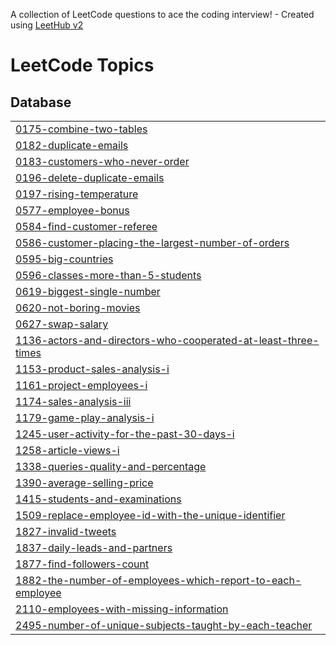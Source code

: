 A collection of LeetCode questions to ace the coding interview! - Created using [LeetHub v2](https://github.com/arunbhardwaj/LeetHub-2.0)
<!---LeetCode Topics Start-->
# LeetCode Topics
## Database
|  |
| ------- |
| [0175-combine-two-tables](https://github.com/Atharvugale95/leetcode/tree/master/0175-combine-two-tables) |
| [0182-duplicate-emails](https://github.com/Atharvugale95/leetcode/tree/master/0182-duplicate-emails) |
| [0183-customers-who-never-order](https://github.com/Atharvugale95/leetcode/tree/master/0183-customers-who-never-order) |
| [0196-delete-duplicate-emails](https://github.com/Atharvugale95/leetcode/tree/master/0196-delete-duplicate-emails) |
| [0197-rising-temperature](https://github.com/Atharvugale95/leetcode/tree/master/0197-rising-temperature) |
| [0577-employee-bonus](https://github.com/Atharvugale95/leetcode/tree/master/0577-employee-bonus) |
| [0584-find-customer-referee](https://github.com/Atharvugale95/leetcode/tree/master/0584-find-customer-referee) |
| [0586-customer-placing-the-largest-number-of-orders](https://github.com/Atharvugale95/leetcode/tree/master/0586-customer-placing-the-largest-number-of-orders) |
| [0595-big-countries](https://github.com/Atharvugale95/leetcode/tree/master/0595-big-countries) |
| [0596-classes-more-than-5-students](https://github.com/Atharvugale95/leetcode/tree/master/0596-classes-more-than-5-students) |
| [0619-biggest-single-number](https://github.com/Atharvugale95/leetcode/tree/master/0619-biggest-single-number) |
| [0620-not-boring-movies](https://github.com/Atharvugale95/leetcode/tree/master/0620-not-boring-movies) |
| [0627-swap-salary](https://github.com/Atharvugale95/leetcode/tree/master/0627-swap-salary) |
| [1136-actors-and-directors-who-cooperated-at-least-three-times](https://github.com/Atharvugale95/leetcode/tree/master/1136-actors-and-directors-who-cooperated-at-least-three-times) |
| [1153-product-sales-analysis-i](https://github.com/Atharvugale95/leetcode/tree/master/1153-product-sales-analysis-i) |
| [1161-project-employees-i](https://github.com/Atharvugale95/leetcode/tree/master/1161-project-employees-i) |
| [1174-sales-analysis-iii](https://github.com/Atharvugale95/leetcode/tree/master/1174-sales-analysis-iii) |
| [1179-game-play-analysis-i](https://github.com/Atharvugale95/leetcode/tree/master/1179-game-play-analysis-i) |
| [1245-user-activity-for-the-past-30-days-i](https://github.com/Atharvugale95/leetcode/tree/master/1245-user-activity-for-the-past-30-days-i) |
| [1258-article-views-i](https://github.com/Atharvugale95/leetcode/tree/master/1258-article-views-i) |
| [1338-queries-quality-and-percentage](https://github.com/Atharvugale95/leetcode/tree/master/1338-queries-quality-and-percentage) |
| [1390-average-selling-price](https://github.com/Atharvugale95/leetcode/tree/master/1390-average-selling-price) |
| [1415-students-and-examinations](https://github.com/Atharvugale95/leetcode/tree/master/1415-students-and-examinations) |
| [1509-replace-employee-id-with-the-unique-identifier](https://github.com/Atharvugale95/leetcode/tree/master/1509-replace-employee-id-with-the-unique-identifier) |
| [1827-invalid-tweets](https://github.com/Atharvugale95/leetcode/tree/master/1827-invalid-tweets) |
| [1837-daily-leads-and-partners](https://github.com/Atharvugale95/leetcode/tree/master/1837-daily-leads-and-partners) |
| [1877-find-followers-count](https://github.com/Atharvugale95/leetcode/tree/master/1877-find-followers-count) |
| [1882-the-number-of-employees-which-report-to-each-employee](https://github.com/Atharvugale95/leetcode/tree/master/1882-the-number-of-employees-which-report-to-each-employee) |
| [2110-employees-with-missing-information](https://github.com/Atharvugale95/leetcode/tree/master/2110-employees-with-missing-information) |
| [2495-number-of-unique-subjects-taught-by-each-teacher](https://github.com/Atharvugale95/leetcode/tree/master/2495-number-of-unique-subjects-taught-by-each-teacher) |
<!---LeetCode Topics End-->